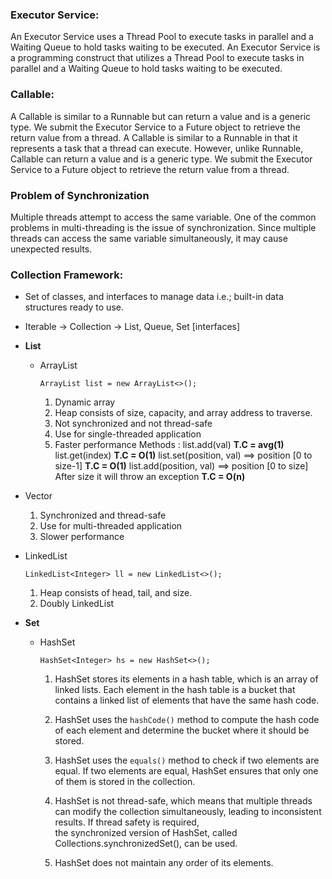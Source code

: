 ### **Executor Service**:
An Executor Service uses a Thread Pool to execute tasks in parallel and a Waiting Queue to hold tasks waiting to be executed. 
An Executor Service is a programming construct that utilizes a Thread Pool to execute tasks in parallel and a Waiting Queue to hold tasks waiting to be executed. 

### **Callable**:
A Callable is similar to a Runnable but can return a value and is a generic type. We submit the Executor Service to a Future object to retrieve the return value from a thread.
A Callable is similar to a Runnable in that it represents a task that a thread can execute. However, unlike Runnable, Callable can return a value and is a generic type. We submit the Executor Service to a Future object to retrieve the return value from a thread.

### **Problem of Synchronization**
Multiple threads attempt to access the same variable.
One of the common problems in multi-threading is the issue of synchronization. Since multiple threads can access the same variable simultaneously, it may cause unexpected results.


### **Collection Framework**:
* Set of classes, and interfaces to manage data i.e.; built-in data structures ready to use.

  
* Iterable -> Collection -> List, Queue, Set [interfaces]

- **List**
  * ArrayList
    
    `ArrayList list = new ArrayList<>(); `
    1. Dynamic array
    2. Heap consists of size, capacity, and array address to traverse.
    3. Not synchronized and not thread-safe
    4. Use for single-threaded application
    5.  Faster performance
    Methods :
    list.add(val)   **T.C = avg(1)**
    list.get(index) **T.C = O(1)**
    list.set(position, val) ==> position [0 to size-1]  **T.C = O(1)**
    list.add(position, val) ==> position [0 to size] After size it will throw an exception  **T.C = O(n)**

* Vector
  1. Synchronized and thread-safe
  2. Use for multi-threaded application
  3. Slower performance

* LinkedList

  `LinkedList<Integer> ll = new LinkedList<>(); `
  1. Heap consists of head, tail, and size.
  2. Doubly LinkedList


- **Set**
  * HashSet

    `HashSet<Integer> hs = new HashSet<>(); `
    1. HashSet stores its elements in a hash table, which is an array of linked lists. Each element in the hash table is a bucket that contains a linked list of elements that have the same hash code.

    2. HashSet uses the `hashCode()` method to compute the hash code of each element and determine the bucket where it should be stored.
    3. HashSet uses the `equals()` method to check if two elements are equal. If two elements are equal, HashSet ensures that only one of them is stored in the collection.
    4. HashSet is not thread-safe, which means that multiple threads can modify the collection simultaneously, leading to inconsistent results. If thread safety is required,       
       the synchronized version of HashSet, called Collections.synchronizedSet(), can be used.
    5. HashSet does not maintain any order of its elements.
